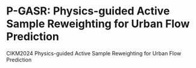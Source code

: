 # P-GASR: Physics-guided Active Sample Reweighting for Urban Flow Prediction
 CIKM2024 Physics-guided Active Sample Reweighting for Urban Flow Prediction
